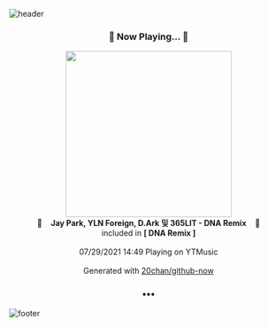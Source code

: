 ![header](https://capsule-render.vercel.app/api?type=wave&height=170&section=header&text=Hi.%20I'm%20SHIFT&fontColor=090707&fontAlignX=45&fontAlignY=65&fontSize=100)

<h3 align="center">🎵 Now Playing... 🎵</h3>
<p align="center">
  <a href="https://music.youtube.com/watch?v=8k821Tx_8cA">
    <img width="300" src="https://lh3.googleusercontent.com/wcgeUaiVvoJHVxY0WcY1He_9QIWKrHoAkYSf3AQv14Q643vVWrS9kmT4Ev0HT9hbPAO_D63QtbxuwF0n">
  </a>
  <br>
  🎵&nbsp&nbsp&nbsp <b>Jay Park, YLN Foreign, D.Ark 및 365LIT - DNA Remix</b> &nbsp&nbsp&nbsp🎵
  <br>
  included in <b>[ DNA Remix ]</b>
  
  <br />
  <br />
  07/29/2021 14:49 Playing on YTMusic
  <br />
  <br />
  Generated with <a href="https://github.com/20chan/github-now">20chan/github-now</a>
</p>

<h3 align="center">•••</h3>

![footer](https://capsule-render.vercel.app/api?type=wave&height=150&section=footer)
